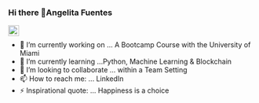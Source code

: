 ### Hi there 👋Angelita Fuentes

<!--
**angie2828/angie2828** 

-->
<a href="https://https://www.linkedin.com/in/angelita-fuentes-06a660b2/">
  <img align="left" alt="AngelitaFuentes LinkedIn" width="22px" src="https://cdn.jsdelivr.net/npm/simple-icons@v3/icons/linkedin.svg" />
</a>

<div>
  
<br />
<p>

- 🔭 I’m currently working on ... A Bootcamp Course with the University of Miami
- 🌱 I’m currently learning ...Python, Machine Learning & Blockchain
- 👯 I’m looking to collaborate ... within a Team Setting
- 📫 How to reach me: ... LinkedIn
- ⚡ Inspirational quote: ... Happiness is a choice

</h4>
</div>
